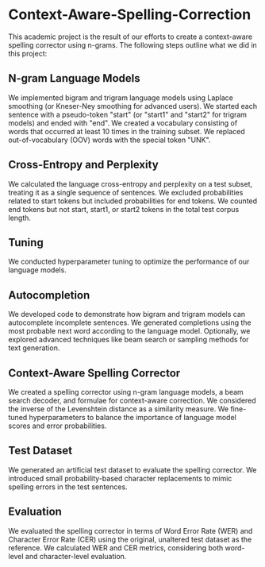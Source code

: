 # Context-Aware-Spelling-Correction

This academic project is the result of our efforts to create a context-aware spelling corrector using n-grams. The following steps outline what we did in this project:

## N-gram Language Models

We implemented bigram and trigram language models using Laplace smoothing (or Kneser-Ney smoothing for advanced users).
We started each sentence with a pseudo-token "start" (or "start1" and "start2" for trigram models) and ended with "end".
We created a vocabulary consisting of words that occurred at least 10 times in the training subset.
We replaced out-of-vocabulary (OOV) words with the special token "UNK".

## Cross-Entropy and Perplexity

We calculated the language cross-entropy and perplexity on a test subset, treating it as a single sequence of sentences.
We excluded probabilities related to start tokens but included probabilities for end tokens.
We counted end tokens but not start, start1, or start2 tokens in the total test corpus length.

## Tuning
We conducted hyperparameter tuning to optimize the performance of our language models.

## Autocompletion

We developed code to demonstrate how bigram and trigram models can autocomplete incomplete sentences.
We generated completions using the most probable next word according to the language model.
Optionally, we explored advanced techniques like beam search or sampling methods for text generation.

## Context-Aware Spelling Corrector

We created a spelling corrector using n-gram language models, a beam search decoder, and formulae for context-aware correction.
We considered the inverse of the Levenshtein distance as a similarity measure.
We fine-tuned hyperparameters to balance the importance of language model scores and error probabilities.

## Test Dataset

We generated an artificial test dataset to evaluate the spelling corrector.
We introduced small probability-based character replacements to mimic spelling errors in the test sentences.

## Evaluation

We evaluated the spelling corrector in terms of Word Error Rate (WER) and Character Error Rate (CER) using the original, unaltered test dataset as the reference.
We calculated WER and CER metrics, considering both word-level and character-level evaluation.
